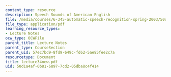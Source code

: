 ```yaml
---
content_type: resource
description: Speech Sounds of American English
file: /media/courses/6-345-automatic-speech-recognition-spring-2003/50d1a4af0b8168977cd205dba8c4f414_lecture34new.pdf
file_type: application/pdf
learning_resource_types:
- Lecture Notes
ocw_type: OCWFile
parent_title: Lecture Notes
parent_type: CourseSection
parent_uid: 57ec7bd9-8fd9-649c-fd62-5ae85fee2c7a
resourcetype: Document
title: lecture34new.pdf
uid: 50d1a4af-0b81-6897-7cd2-05dba8c4f414
---
```

